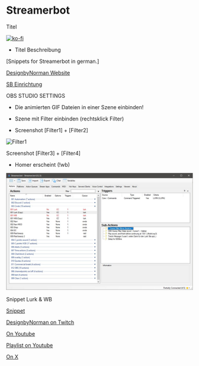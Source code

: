 # Streamerbot
Titel 


[![ko-fi](https://storage.ko-fi.com/cdn/brandasset/kofi_button_dark.png)](https://ko-fi.com/W7W5Z38WJ)


- Titel Beschreibung 

[Snippets for Streamerbot in german.]

[DesignbyNorman Website](https://www.designbynorman.com/)

[SB Einrichtung](https://www.designbynorman.com/streamer-bot-einrichten/)

OBS STUDIO SETTINGS
- Die animierten GIF Dateien in einer Szene einbinden!

- Szene mit Filter einbinden (rechtsklick Filter)

- Screenshot [Filter1] + [Filter2]

![Filter1](https://github.com/Designbynorman/Streamerbot/assets/118851815/9d3070ac-dbd7-4646-a69c-d57f1555a003)

Screenshot [Filter3] + [Filter4]

- Homer erscheint (!wb)
  
![sb](https://github.com/Designbynorman/Streamerbot/blob/main/streamerbot%20lurk.png)

Snippet Lurk & WB

[Snippet](https://github.com/Designbynorman/Streamerbot/blob/main/001%20Snippet%20LurkSound)

[DesignbyNorman on Twitch](https://www.twitch.tv/designbynorman)

[On Youtube](https://www.youtube.com/@DesignbyNorman)

[Playlist on Youtube](https://www.youtube.com/playlist?list=PLrgOpxS02b-PncLHRg-5W7kJ3o4TT6DhM)

[On X](https://x.com/Designbynorman)
